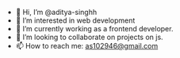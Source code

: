 - 👋 Hi, I’m @aditya-singhh
- 👀 I’m interested in web development
- 🌱 I’m currently working as a frontend developer.
- 💞️ I’m looking to collaborate on projects on js.
- 📫 How to reach me: as102946@gmail.com

<!---
aditya-singhh/aditya-singhh is a ✨ special ✨ repository because its `README.md` (this file) appears on your GitHub profile.
You can click the Preview link to take a look at your changes.
--->
